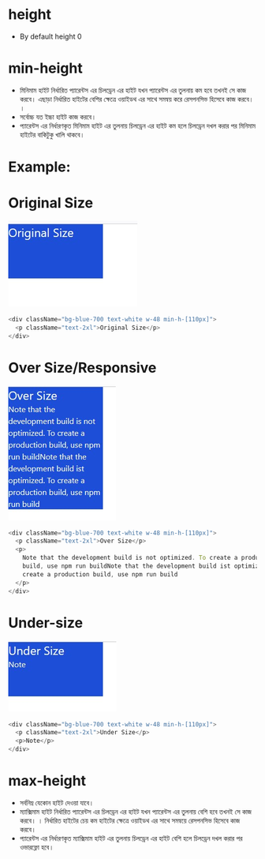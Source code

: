 # height

- By default height 0

# min-height

- মিনিমাম হাইট নির্ধারিত প্যারেন্টস এর চিলড্রেন এর হাইট যখন প্যারেন্টস এর তুলনায় কম হবে তখনই সে কাজ করবে। এছাড়া নির্ধারিত হাইটের বেশির ক্ষেত্রে ওয়াইডথ এর সাথে সমন্বয় করে রেসপনসিভ হিসেবে কাজ করবে। ।
- সর্বোচ্চ যত ইচ্চা হাইট কাজ করবে।
- প্যারেন্টস এর নির্ধারণকৃত মিনিমাম হাইট এর তুলনায় চিলড্রেন এর হাইট কম হলে চিলড্রেন দখল করার পর মিনিমাম হাইটের বাকিটুকু খালি থাকবে।

# Example:
# Original Size
<img src='./images/sz-1.jpg'>

```js
<div className="bg-blue-700 text-white w-48 min-h-[110px]">
  <p className="text-2xl">Original Size</p>
</div>
```
# Over Size/Responsive
<img src='./images/sz-2.jpg'>

```js
<div className="bg-blue-700 text-white w-48 min-h-[110px]">
  <p className="text-2xl">Over Size</p>
  <p>
    Note that the development build is not optimized. To create a production
    build, use npm run buildNote that the development build ist optimized. To
    create a production build, use npm run build
  </p>
</div>
```
# Under-size
<img src='./images/sz-3.jpg'>

```js
<div className="bg-blue-700 text-white w-48 min-h-[110px]">
  <p className="text-2xl">Under Size</p>
  <p>Note</p>
</div>
```
# max-height
- সর্বনিম্ন যেকোন হাইট দেওয়া যাবে। 
- ম্যাক্সিমাম হাইট নির্ধারিত প্যারেন্টস এর চিলড্রেন এর হাইট যখন প্যারেন্টস এর তুলনায় বেশি হবে তখনই সে কাজ করবে। । নির্ধারিত হাইটের চেয় কম হাইটের ক্ষেত্রে ওয়াইডথ এর সাথে সমন্বয়ে রেসপনসিভ হিসেবে কাজ করবে।
- প্যারেন্টস এর নির্ধারণকৃত ম্যাক্সিমাম হাইট এর তুলনায় চিলড্রেন এর হাইট বেশি হলে চিলড্রেন দখল করার পর ওভারফ্লো হবে।
